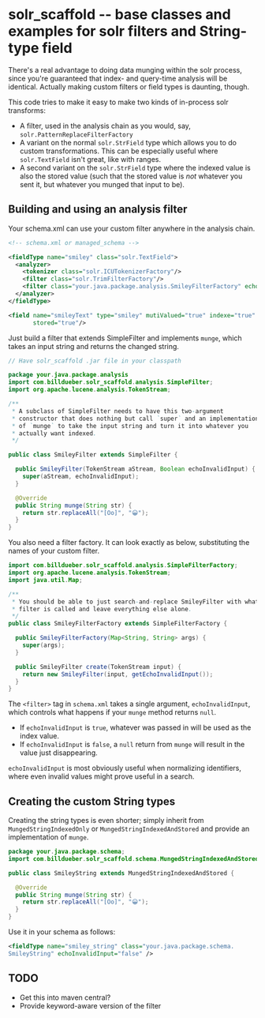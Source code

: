 # solr_scaffold -- base classes and examples for solr filters and String-type field

There's a real advantage to doing data munging within the solr process, 
since you're guaranteed that index- and query-time analysis will be 
identical. Actually making custom filters or field types is daunting, 
though. 

This code tries to make it easy to make two kinds of in-process solr 
transforms:
* A filter, used in the analysis chain as you would, say, `solr.PatternReplaceFilterFactory`
* A variant on the normal `solr.StrField` type which allows you to do custom 
  transformations. This can be especially useful where `solr.TextField` 
  isn't great, like with ranges.
* A second variant on the `solr.StrField` type where the indexed value is 
  also the stored value (such that the stored value is _not_ whatever you 
  sent it, but whatever you munged that input to be).



## Building and using an analysis filter

Your schema.xml can use your custom filter anywhere in the analysis chain.

```xml
<!-- schema.xml or managed_schema -->

<fieldType name="smiley" class="solr.TextField">
  <analyzer>
    <tokenizer class="solr.ICUTokenizerFactory"/>
    <filter class="solr.TrimFilterFactory"/>
    <filter class="your.java.package.analysis.SmileyFilterFactory" echoInvalidInput="false"/>
  </analyzer>
</fieldType>

<field name="smileyText" type="smiley" mutiValued="true" indexe="true" 
       stored="true"/>

```

Just build a filter that extends SimpleFilter and implements `munge`, 
which takes an input string and returns the changed string.


```java
// Have solr_scaffold .jar file in your classpath

package your.java.package.analysis
import com.billdueber.solr_scaffold.analysis.SimpleFilter;
import org.apache.lucene.analysis.TokenStream;

/**
 * A subclass of SimpleFilter needs to have this two-argument
 * constructor that does nothing but call `super` and an implementation
 * of `munge` to take the input string and turn it into whatever you
 * actually want indexed.
 */

public class SmileyFilter extends SimpleFilter {

  public SmileyFilter(TokenStream aStream, Boolean echoInvalidInput) {
    super(aStream, echoInvalidInput);
  }

  @Override
  public String munge(String str) {
    return str.replaceAll("[Oo]", "😀");
  }
}
```

You also need a filter factory. It can look exactly as below, substituting 
the names of your custom filter.

```java
import com.billdueber.solr_scaffold.analysis.SimpleFilterFactory;
import org.apache.lucene.analysis.TokenStream;
import java.util.Map;

/**
 * You should be able to just search-and-replace SmileyFilter with whatever your
 * filter is called and leave everything else alone.
 */
public class SmileyFilterFactory extends SimpleFilterFactory {

  public SmileyFilterFactory(Map<String, String> args) {
    super(args);
  }

  public SmileyFilter create(TokenStream input) {
    return new SmileyFilter(input, getEchoInvalidInput());
  }
}
```

The `<filter>` tag in `schema.xml` takes a single argument, 
`echoInvalidInput`, which controls what happens if your `munge` method 
returns `null`.
* If `echoInvalidInput` is `true`, whatever was passed in will be used as 
  the index value.
* If `echoInvalidInput` is `false`, a `null` return from `munge` will 
  result in the value just disappearing. 

`echoInvalidInput` is most obviously useful when normalizing identifiers, 
where even invalid values might prove useful in a search. 

## Creating the custom String types

Creating the string types is even shorter; simply inherit from 
`MungedStringIndexedOnly` or `MungedStringIndexedAndStored` 
and provide an implementation of `munge`.

```java
package your.java.package.schema;
import com.billdueber.solr_scaffold.schema.MungedStringIndexedAndStored;

public class SmileyString extends MungedStringIndexedAndStored {

  @Override
  public String munge(String str) {
    return str.replaceAll("[Oo]", "😀");
  }
}

```

Use it in your schema as follows:
```xml
<fieldType name="smiley_string" class="your.java.package.schema.
SmileyString" echoInvalidInput="false" />

```
## TODO

* Get this into maven central?
* Provide keyword-aware version of the filter
